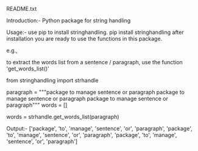README.txt

Introduction:- Python package for string handling

Usage:- use pip to install stringhandling. pip install stringhandling after installation you are ready to use the functions in this package.

e.g.,

to extract the words list from a sentence / paragraph, use the function 'get_words_list()'

from stringhandling import strhandle

paragraph = """package to manage sentence or paragraph package to manage sentence or paragraph package to manage sentence or paragraph""" words = []

words = strhandle.get_words_list(paragraph)

Output:- ['package', 'to', 'manage', 'sentence', 'or', 'paragraph', 'package', 'to', 'manage', 'sentence', 'or', 'paragraph', 'package', 'to', 'manage', 'sentence', 'or', 'paragraph']